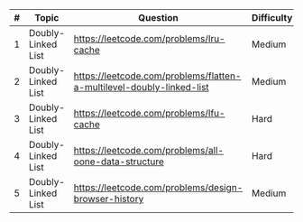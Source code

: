 | # | Topic              | Question                                                              | Difficulty |
|---|--------------------|-----------------------------------------------------------------------|------------|
| 1 | Doubly-Linked List | https://leetcode.com/problems/lru-cache                               | Medium     |
| 2 | Doubly-Linked List | https://leetcode.com/problems/flatten-a-multilevel-doubly-linked-list | Medium     |
| 3 | Doubly-Linked List | https://leetcode.com/problems/lfu-cache                               | Hard       |
| 4 | Doubly-Linked List | https://leetcode.com/problems/all-oone-data-structure                 | Hard       |
| 5 | Doubly-Linked List | https://leetcode.com/problems/design-browser-history                  | Medium     |

